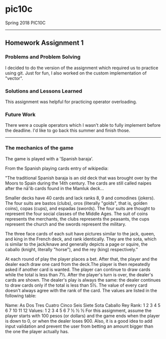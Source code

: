 # pic10c
Spring 2018 PIC10C

----
## Homework Assignment 1

### Problems and Problem Solving
I decided to do the version of the assignment which required us to practice using git. Just for fun, I also worked on the custom implementation of "vector".

### Solutions and Lessons Learned
This assignment was helpful for practicing operator overloading.

### Future Work
There were a couple operators which I wasn't able to fully implement before the deadline. I'd like to go back this summer and finish those.

---- 

### The mechanics of the game
The game is played with a 'Spanish baraja'.

From the Spanish playing cards entry of wikipedia:

"The traditional Spanish baraja is an old deck that was brought over by the Moors to Spain during the 14th century. The cards are still called naipes after the nā'ib cards found in the Mamluk deck...

Smaller decks have 40 cards and lack ranks 8, 9 and comodines (jokers). The four suits are bastos (clubs), oros (literally "golds", that is, golden coins), copas (cups), and espadas (swords). The four suits are thought to represent the four social classes of the Middle Ages. The suit of coins represents the merchants, the clubs represents the peasants, the cups represent the church and the swords represent the military.

The three face cards of each suit have pictures similar to the jack, queen, and king in the French deck, and rank identically. They are the sota, which is similar to the jack/knave and generally depicts a page or squire, the caballo (knight, literally "horse"), and the rey (king) respectively."

At each round of play the player places a bet. After that, the player and the dealer each draw one card from the deck.The player is then repeatedly asked if another card is wanted. The player can continue to draw cards while the total is less than 7½. After the player's turn is over, the dealer's cards are shown. The dealer's play is always the same: the dealer continues to draw cards only if the total is less than 5½. The value of every card doesn't always agree with the rank of the card. The values are listed in the following table:

Name:	As	Dos	Tres	Cuatro	Cinco	Seis	Siete	Sota	Caballo	Rey
Rank:	1	2	3	4	5	6	7	10	11	12
Values:	1	2	3	4	5	6	7	½	½	½
For this assignment, assume the player starts with 100 pesos (or dollars) and the game ends when the player is down to 0, or when the dealer loses 900. Also, it is a good idea to add input validation and prevent the user from betting an amount bigger than the one the player actually has.
